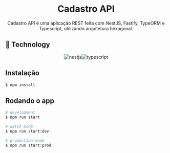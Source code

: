 <div align="center">
    <h1>Cadastro API</h1>
</div>

<div align="center">
Cadastro API é uma aplicação REST feita com NestJS, Fastify, TypeORM e Typescript, utilizando arquitetura hexagonal.
</div>

## :rocket: Technology

<div align="center">

![nestjs](https://img.shields.io/badge/nestjs-%23E0234E.svg?style=for-the-badge&logo=nestjs&logoColor=white)![typescript](https://img.shields.io/badge/typescript-%23007ACC.svg?style=for-the-badge&logo=typescript&logoColor=white)

</div>


## Instalação

```bash
$ npm install
```

## Rodando o app

```bash
# development
$ npm run start

# watch mode
$ npm run start:dev

# production mode
$ npm run start:prod
```
